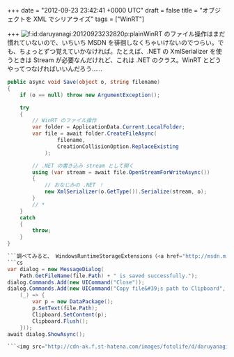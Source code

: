 
+++
date = "2012-09-23 23:42:41 +0000 UTC"
draft = false
title = "オブジェクトを XML でシリアライズ"
tags = ["WinRT"]

+++
<img src="http://cdn-ak.f.st-hatena.com/images/fotolife/d/daruyanagi/20120923/20120923232820.png" alt="f:id:daruyanagi:20120923232820p:plain" title="f:id:daruyanagi:20120923232820p:plain" class="hatena-fotolife"/>WinRT のファイル操作はまだ慣れていないので、いちいち MSDN を徘徊しなくちゃいけないのでつらい。でも、ちょっとずつ覚えていかなければ。たとえば、.NET の XmlSerializer を使うときは Stream が必要なんだけれど、これは .NET のクラス。WinRT とどうやってつなげればいいんだろう…… 
```cs
public async void Save(object o, string filename)
{
    if (o == null) throw new ArgumentException();

    try
    {
        // WinRT のファイル操作
        var folder = ApplicationData.Current.LocalFolder;
        var file = await folder.CreateFileAsync(
                filename,
                CreationCollisionOption.ReplaceExisting
            );

        // .NET の書き込み stream として開く
        using (var stream = await file.OpenStreamForWriteAsync())
        {
            // おなじみの .NET ！
            new XmlSerializer(o.GetType()).Serialize(stream, o);
        }
        // *
    }
    catch
    {
        throw;
    }
}

```調べてみると、 WindowsRuntimeStorageExtensions（<a href="http://msdn.microsoft.com/ja-jp/library/hh582101.aspx">http://msdn.microsoft.com/ja-jp/library/hh582101.aspx</a>）のような、WinRT と .NET のファイル操作を橋渡しする拡張メソッドが結構用意されているので、それを使えばいいみたい。ちょっと注意が必要なのは、ファイルの保存場所。標準ではアプリフォルダしか認められていないみたい。アクセス権限がないって怒られまくってちょっと凹みそうになった。そのアプリフォルダだけど、階層が結構深くてたどるのが面倒。なので、上記のコードの // * にダイアログを表示してパスをクリップボードにコピーするコードを仕込んでおいた。
```cs
var dialog = new MessageDialog(
    Path.GetFileName(file.Path) + " is saved successfully.");
dialog.Commands.Add(new UICommand("Close"));
dialog.Commands.Add(new UICommand("Copy file&#39;s path to Clipboard",
    (_) => {
        var p = new DataPackage();
        p.SetText(file.Path);
        Clipboard.SetContent(p);
        Clipboard.Flush();
    }));
await dialog.ShowAsync();

```<img src="http://cdn-ak.f.st-hatena.com/images/fotolife/d/daruyanagi/20120923/20120923233730.png" alt="f:id:daruyanagi:20120923233730p:plain" title="f:id:daruyanagi:20120923233730p:plain" class="hatena-fotolife"/>Process.Start() みたいなので一発でフォルダを開けたらいいんだけど、あり方がよくわからなかった。 Windows.System.Launcher はローカルフォルダ開くためには使えないのかなぁ。アプリフォルダ、今回初めてのぞいてみたんだけど、いろいろ面白そうなファイルがあった。ふぅん、そういうことか、みたいな。


